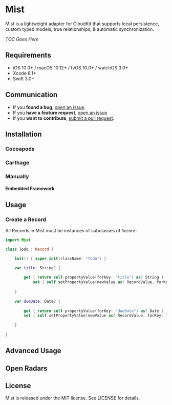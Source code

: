 # Mist

Mist is a lightweight adapter for CloudKit that supports local persistence, custom typed models, true relationships, & automatic synchronization.

*TOC Goes Here*

## Requirements
- iOS 10.0+ / macOS 10.12+ / tvOS 10.0+ / watchOS 3.0+
- Xcode 8.1+
- Swift 3.0+

## Communication
- If you **found a bug**, [open an issue](https://github.com/mmccroskey/Mist/issues/new).
- If you **have a feature request**, [open an issue](https://github.com/mmccroskey/Mist/issues/new)
- If you **want to contribute**, [submit a pull request](https://github.com/mmccroskey/Mist/pulls/new).

## Installation
### Cocoapods
### Carthage
### Manually
#### Embedded Framework

## Usage

### Create a Record
All Records in Mist must be instances of subclasses of `Record`:

```swift
import Mist

class Todo : Record {

	init() { super.init(className: "Todo") }

	var title: String? {
		
		get { return self.propertyValue(forKey: "title") as? String }
        	set { self.setPropertyValue(newValue as? RecordValue, forKey:"title") }
        
    }
    
    var dueDate: Date? {
        
        get { return self.propertyValue(forKey: "dueDate") as? Date }
        set { self.setPropertyValue(newValue as? RecordValue, forKey: "dueDate") }
        
    }
    
}

```

## Advanced Usage

## Open Radars

## License
Mist is released under the MIT license. See LICENSE for details.